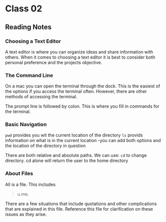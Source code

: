 # Class 02 

## Reading Notes

### Choosing a Text Editor

A text editor is where you can organize ideas and share information with others. When it comes to choosing a text editor
it is best to consider both personal preference and the projects objective.

### The Command Line

On a mac you can open the terminal through the dock. This is the easiest of the options if you access the terminal often. 
However, there are other methods of accessing the terminal. 

The prompt line is followed by colon. This is where you fill in commands for the terminal.

### Basic Navigation

`pwd` provides you wit the current location of the directory
`ls` provids information on what is in the current location
  -you can add both options and the location of the directory in question
 
 There are both relative and absolute paths. We can use: 
 `cd` to change directory. cd alone will return the user to the home directory

### About Files

All is a file. This includes
  > u.me. 

There are a few situations that include quotations and other complications that are explained in this file. Reference this file for
clarification on these issues as they arise.
